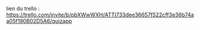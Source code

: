 lien du trello : https://trello.com/invite/b/pbXWwWXH/ATTI733dee36657f522cff3e36b74aa05f190B02D5A6/quizapp